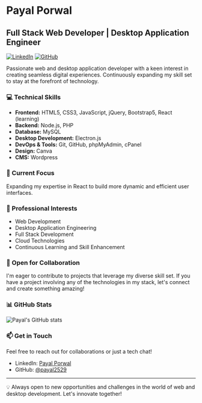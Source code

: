 # Payal Porwal
## Full Stack Web Developer | Desktop Application Engineer

[![LinkedIn](https://img.shields.io/badge/LinkedIn-Connect-blue)](https://www.linkedin.com/in/payal-porwal-6428341b0)
[![GitHub](https://img.shields.io/badge/GitHub-Follow-181717)](https://github.com/payal2529)

Passionate web and desktop application developer with a keen interest in creating seamless digital experiences. Continuously expanding my skill set to stay at the forefront of technology.

### 💻 Technical Skills
- **Frontend:** HTML5, CSS3, JavaScript, jQuery, Bootstrap5, React (learning)
- **Backend:** Node.js, PHP
- **Database:** MySQL
- **Desktop Development:** Electron.js
- **DevOps & Tools:** Git, GitHub, phpMyAdmin, cPanel
- **Design:** Canva
- **CMS:** Wordpress

### 🚀 Current Focus
Expanding my expertise in React to build more dynamic and efficient user interfaces.

### 🌟 Professional Interests
- Web Development
- Desktop Application Engineering
- Full Stack Development
- Cloud Technologies
- Continuous Learning and Skill Enhancement

### 🤝 Open for Collaboration
I'm eager to contribute to projects that leverage my diverse skill set. If you have a project involving any of the technologies in my stack, let's connect and create something amazing!

### 📊 GitHub Stats
![Payal's GitHub stats](https://github-readme-stats.vercel.app/api?username=payal2529&show_icons=true&theme=radical)

### 📫 Get in Touch
Feel free to reach out for collaborations or just a tech chat!

- LinkedIn: [Payal Porwal](https://www.linkedin.com/in/payal-porwal-6428341b0)
- GitHub: [@payal2529](https://github.com/payal2529)

---

💡 Always open to new opportunities and challenges in the world of web and desktop development. Let's innovate together!
